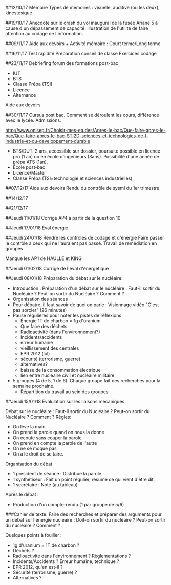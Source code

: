 ##12/10/17
Mémoire
Types de mémoires : visuelle, auditive (ou les deux), kinestesique

##19/10/17
Anecdote sur le crash du vol inaugural de la fusée Ariane 5 à cause d'un dépassement de capacité. 
Illustration de l'utilité de faire attention au codage de l'information.

##09/11/17
Aide aux devoirs + Activité mémoire : Court terme/Long terme

##16/11/17
Test rapidité
Préparation conseil de classe
Exercices codage

##23/11/17
Debriefing forum des formations post-bac
* IUT
* BTS
* Classe Prépa (TSI)
* Licence
* Alternance

Aide aux devoirs

##30/11/17
Cursus post bac.
Comment se déroulent les cours, différence avec le lycée.
Admissions.

http://www.onisep.fr/Choisir-mes-etudes/Apres-le-bac/Que-faire-apres-le-bac/Que-faire-apres-le-bac-STI2D-sciences-et-technologies-de-l-industrie-et-du-developpement-durable
* BTS/DUT: 2 ans, accessible sur dossier, poursuite possible en licence pro (1 an) ou en école d'ingénieurs (3ans). Possibilité d'une année de prépa ATS (1an).
* École post-bac
* Licence/Master
* Classe Prépa (TSI=technologie et sciences industrielles)

##07/12/17
Aide aux devoirs
Rendu du contrôle de sysml du 1er trimestre

##14/12/17

##21/12/17

##Jeudi 11/01/18
Corrigé AP4 à partir de la question 10

##Jeudi 17/01/18
Éval énergie

##Jeudi 24/01/18
Rendre les contrôles de codage et d'énergie
Faire passer le contrôle à ceux qui ne l'auraient pas passé.
Travail de remédiation en groupes

Manque les AP1 de HAULLE et KING

##Jeudi 01/02/18
Corrigé de l'éval d'énergétique

##Jeudi 08/01/18
Préparation du débat sur le nucléaire:
* Introduction : Préparation d'un débat sur le nucléaire : Faut-il sortir du Nucléaire ? Peut-on sortir du Nucléaire ? Comment ?
* Organisation des séances
* Pour débatre, il faut savoir de quoi on parle : Visionnage vidéo "C'est pas sorcier" (26 minutes)
* Pause régulières pour noter les pistes de réflexions
	* Énergie 1T de charbon = 1g d'uranium
	* Que faire des déchets
	* Radioactivité (dans l'environnement?)
	* Incidents/accidents
	* erreur humaine
	* vieillissement des centrales
	* EPR 2012 (lol)
	* sécurité (terrorisme, guerre)
	* alternatives?
	* baisse de la consommation électrique
	* lien entre nucléaire civil et nucléaire militaire
* 5 groupes (4 de 5, 1 de 6). Chaque groupe fait des recherches pour la semaine prochaine.
	* Répartition du travail au sein des groupes

##Jeudi 15/01/18
Évalulation sur les liaisons mécaniques


Débat sur le nucléaire : Faut-il sortir du Nucléaire ? Peut-on sortir du Nucléaire ? Comment ?
Règles:
* On lève la main
* On prend la parole quand on nous la donne
* On écoute sans couper la parole
* On prend en compte la parole de l'autre
* On ne se moque pas
* On a le droit de se taire.

Organisation du débat
* 1 président de séance : Distribue la parole
* 1 synthétiseur : Fait un point régulier, résume ce qui vient d'être dit.
* 1 secrétaire : Note (au tableau)

Après le débat :
* Production d'un compte-rendu (1 par groupe de 5/6)



###Cahier de texte:
Faire des recherches et préparer des arguments pour un débat sur l'énergie nucléaire :
Doit-on sortir du nucléaire ? Peut-on sortir du nucléaire ? Comment ?

Quelques points à fouiller :
* 1g d'uranium = 1T de charbon ?
* Déchets ?
* Radioactivité dans l'environnement ? Règlementations ?
* Incidents/Accidents ? Erreur humaine, technique ?
* EPR 2012, qu'en est-il ?
* Sécurité (terrorisme, guerre) ?
* Alternatives ?
